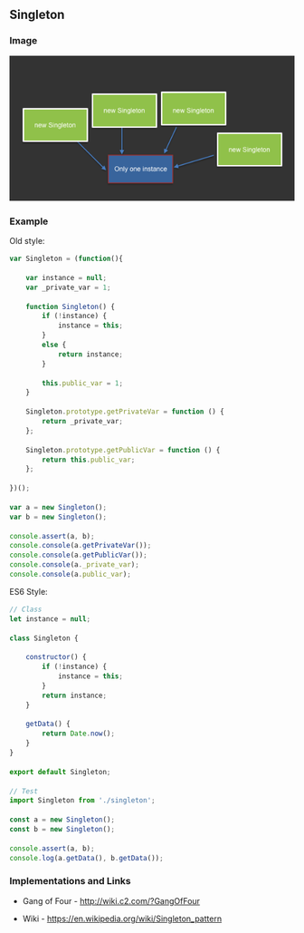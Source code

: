 ## Singleton

### Image

![img](pic.png "Singleton")

### Example
Old style:
```javascript
var Singleton = (function(){

    var instance = null;
    var _private_var = 1;

    function Singleton() {
        if (!instance) {
            instance = this;
        }
        else {
            return instance;
        }

        this.public_var = 1;
    }

    Singleton.prototype.getPrivateVar = function () {
        return _private_var;
    };

    Singleton.prototype.getPublicVar = function () {
        return this.public_var;
    };

})();

var a = new Singleton();
var b = new Singleton();

console.assert(a, b);
console.console(a.getPrivateVar());
console.console(a.getPublicVar());
console.console(a._private_var);
console.console(a.public_var);
```
ES6 Style:
```javascript
// Class
let instance = null;

class Singleton {

    constructor() {
        if (!instance) {
            instance = this;
        }
        return instance;
    }

    getData() {
        return Date.now();
    }
}

export default Singleton;

// Test
import Singleton from './singleton';

const a = new Singleton();
const b = new Singleton();

console.assert(a, b);
console.log(a.getData(), b.getData());
```

### Implementations and Links
+ Gang of Four - http://wiki.c2.com/?GangOfFour

+ Wiki - https://en.wikipedia.org/wiki/Singleton_pattern

